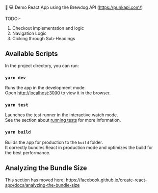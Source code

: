:beer: :computer: Demo React App using the Brewdog API (https://punkapi.com/)

TODO:-
1. Checkout implementation and logic
2. Navigation Logic
3. Cicking through Sub-Headings

## Available Scripts

In the project directory, you can run:

### `yarn dev`

Runs the app in the development mode.<br />
Open [http://localhost:3000](http://localhost:3000) to view it in the browser.

### `yarn test`

Launches the test runner in the interactive watch mode.<br />
See the section about [running tests](https://facebook.github.io/create-react-app/docs/running-tests) for more information.

### `yarn build`

Builds the app for production to the `build` folder.<br />
It correctly bundles React in production mode and optimizes the build for the best performance.

## Analyzing the Bundle Size

This section has moved here: https://facebook.github.io/create-react-app/docs/analyzing-the-bundle-size

